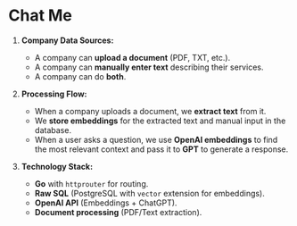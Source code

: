 # Chat Me

1. **Company Data Sources:**  
   - A company can **upload a document** (PDF, TXT, etc.).  
   - A company can **manually enter text** describing their services.  
   - A company can do **both**.  

2. **Processing Flow:**  
   - When a company uploads a document, we **extract text** from it.  
   - We **store embeddings** for the extracted text and manual input in the database.  
   - When a user asks a question, we use **OpenAI embeddings** to find the most relevant context and pass it to **GPT** to generate a response.  

3. **Technology Stack:**  
   - **Go** with `httprouter` for routing.  
   - **Raw SQL** (PostgreSQL with `vector` extension for embeddings).  
   - **OpenAI API** (Embeddings + ChatGPT).  
   - **Document processing** (PDF/Text extraction).  
